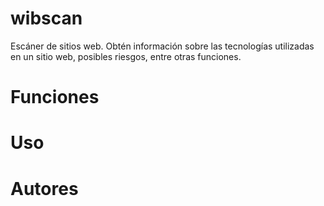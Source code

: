 # wibscan
Escáner de sitios web. Obtén información sobre las tecnologías utilizadas en un sitio web, posibles riesgos, entre otras funciones.

# Funciones

# Uso

# Autores
